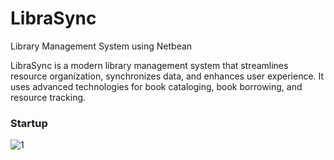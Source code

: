 # LibraSync
Library Management System using Netbean

LibraSync is a modern library management system that streamlines resource organization, synchronizes data, and enhances user experience. It uses advanced technologies for book cataloging, book borrowing, and resource tracking.

### Startup
![1](https://github.com/mrmickii/LibraSync/assets/89602094/563d5c93-8341-4acc-9832-38a43f8bb567)

